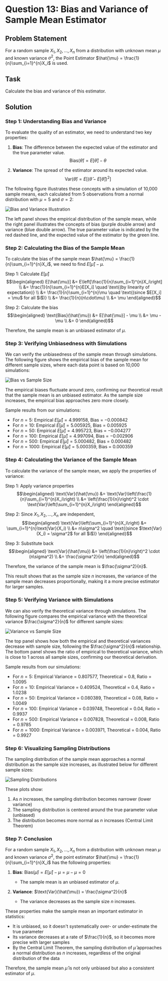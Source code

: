 # Question 13: Bias and Variance of Sample Mean Estimator

## Problem Statement
For a random sample $X_1, X_2, \ldots, X_n$ from a distribution with unknown mean $\mu$ and known variance $\sigma^2$, the Point Estimator $\hat{\mu} = \frac{1}{n}\sum_{i=1}^{n}X_i$ is used.

## Task
Calculate the bias and variance of this estimator.

## Solution

### Step 1: Understanding Bias and Variance

To evaluate the quality of an estimator, we need to understand two key properties:

1. **Bias**: The difference between the expected value of the estimator and the true parameter value.
   $$\text{Bias}(\hat{\theta}) = E[\hat{\theta}] - \theta$$

2. **Variance**: The spread of the estimator around its expected value.
   $$\text{Var}(\hat{\theta}) = E[(\hat{\theta} - E[\hat{\theta}])^2]$$

The following figure illustrates these concepts with a simulation of 10,000 sample means, each calculated from 5 observations from a normal distribution with $\mu = 5$ and $\sigma = 2$:

![Bias and Variance Illustration](../Images/L2_3_13/bias_variance_illustration.png)

The left panel shows the empirical distribution of the sample mean, while the right panel illustrates the concepts of bias (purple double arrow) and variance (blue double arrow). The true parameter value is indicated by the red dashed line, and the expected value of the estimator by the green line.

### Step 2: Calculating the Bias of the Sample Mean

To calculate the bias of the sample mean $\hat{\mu} = \frac{1}{n}\sum_{i=1}^{n}X_i$, we need to find $E[\hat{\mu}] - \mu$.

Step 1: Calculate $E[\hat{\mu}]$
$$\begin{aligned}
E[\hat{\mu}] &= E\left[\frac{1}{n}\sum_{i=1}^{n}X_i\right] \\
&= \frac{1}{n}\sum_{i=1}^{n}E[X_i] \quad \text{(by linearity of expectation)} \\
&= \frac{1}{n}\sum_{i=1}^{n}\mu \quad \text{(since $E[X_i] = \mu$ for all $i$)} \\
&= \frac{1}{n}(n\cdot\mu) \\
&= \mu
\end{aligned}$$

Step 2: Calculate the bias
$$\begin{aligned}
\text{Bias}(\hat{\mu}) &= E[\hat{\mu}] - \mu \\
&= \mu - \mu \\
&= 0
\end{aligned}$$

Therefore, the sample mean is an unbiased estimator of $\mu$.

### Step 3: Verifying Unbiasedness with Simulations

We can verify the unbiasedness of the sample mean through simulations. The following figure shows the empirical bias of the sample mean for different sample sizes, where each data point is based on 10,000 simulations:

![Bias vs Sample Size](../Images/L2_3_13/bias_vs_sample_size.png)

The empirical biases fluctuate around zero, confirming our theoretical result that the sample mean is an unbiased estimator. As the sample size increases, the empirical bias approaches zero more closely.

Sample results from our simulations:
- For $n = 5$: Empirical $E[\hat{\mu}] = 4.999158$, Bias = $-0.000842$
- For $n = 10$: Empirical $E[\hat{\mu}] = 5.005925$, Bias = $0.005925$
- For $n = 50$: Empirical $E[\hat{\mu}] = 4.995723$, Bias = $-0.004277$
- For $n = 100$: Empirical $E[\hat{\mu}] = 4.997094$, Bias = $-0.002906$
- For $n = 500$: Empirical $E[\hat{\mu}] = 5.000482$, Bias = $0.000482$
- For $n = 1000$: Empirical $E[\hat{\mu}] = 5.000359$, Bias = $0.000359$

### Step 4: Calculating the Variance of the Sample Mean

To calculate the variance of the sample mean, we apply the properties of variance:

Step 1: Apply variance properties
$$\begin{aligned}
\text{Var}(\hat{\mu}) &= \text{Var}\left(\frac{1}{n}\sum_{i=1}^{n}X_i\right) \\
&= \left(\frac{1}{n}\right)^2 \cdot \text{Var}\left(\sum_{i=1}^{n}X_i\right)
\end{aligned}$$

Step 2: Since $X_1, X_2, \ldots, X_n$ are independent,
$$\begin{aligned}
\text{Var}\left(\sum_{i=1}^{n}X_i\right) &= \sum_{i=1}^{n}\text{Var}(X_i) \\
&= n\sigma^2 \quad \text{(since $\text{Var}(X_i) = \sigma^2$ for all $i$)}
\end{aligned}$$

Step 3: Substitute back
$$\begin{aligned}
\text{Var}(\hat{\mu}) &= \left(\frac{1}{n}\right)^2 \cdot (n\sigma^2) \\
&= \frac{\sigma^2}{n}
\end{aligned}$$

Therefore, the variance of the sample mean is $\frac{\sigma^2}{n}$.

This result shows that as the sample size $n$ increases, the variance of the sample mean decreases proportionally, making it a more precise estimator for larger samples.

### Step 5: Verifying Variance with Simulations

We can also verify the theoretical variance through simulations. The following figure compares the empirical variance with the theoretical variance $\frac{\sigma^2}{n}$ for different sample sizes:

![Variance vs Sample Size](../Images/L2_3_13/variance_vs_sample_size.png)

The top panel shows how both the empirical and theoretical variances decrease with sample size, following the $\frac{\sigma^2}{n}$ relationship. The bottom panel shows the ratio of empirical to theoretical variance, which is close to 1 across all sample sizes, confirming our theoretical derivation.

Sample results from our simulations:
- For $n = 5$: Empirical Variance = $0.807577$, Theoretical = $0.8$, Ratio = $1.0095$
- For $n = 10$: Empirical Variance = $0.409524$, Theoretical = $0.4$, Ratio = $1.0238$
- For $n = 50$: Empirical Variance = $0.080389$, Theoretical = $0.08$, Ratio = $1.0049$
- For $n = 100$: Empirical Variance = $0.039748$, Theoretical = $0.04$, Ratio = $0.9937$
- For $n = 500$: Empirical Variance = $0.007828$, Theoretical = $0.008$, Ratio = $0.9785$
- For $n = 1000$: Empirical Variance = $0.003971$, Theoretical = $0.004$, Ratio = $0.9927$

### Step 6: Visualizing Sampling Distributions

The sampling distribution of the sample mean approaches a normal distribution as the sample size increases, as illustrated below for different sample sizes:

![Sampling Distributions](../Images/L2_3_13/sampling_distributions.png)

These plots show:
1. As $n$ increases, the sampling distribution becomes narrower (lower variance)
2. The sampling distribution is centered around the true parameter value (unbiased)
3. The distribution becomes more normal as $n$ increases (Central Limit Theorem)

### Step 7: Conclusion

For a random sample $X_1, X_2, \ldots, X_n$ from a distribution with unknown mean $\mu$ and known variance $\sigma^2$, the point estimator $\hat{\mu} = \frac{1}{n}\sum_{i=1}^{n}X_i$ has the following properties:

1. **Bias**: $\text{Bias}(\hat{\mu}) = E[\hat{\mu}] - \mu = \mu - \mu = 0$
   - The sample mean is an unbiased estimator of $\mu$.

2. **Variance**: $\text{Var}(\hat{\mu}) = \frac{\sigma^2}{n}$
   - The variance decreases as the sample size $n$ increases.

These properties make the sample mean an important estimator in statistics:
- It is unbiased, so it doesn't systematically over- or under-estimate the true parameter
- Its variance decreases at a rate of $\frac{1}{n}$, so it becomes more precise with larger samples
- By the Central Limit Theorem, the sampling distribution of $\hat{\mu}$ approaches a normal distribution as $n$ increases, regardless of the original distribution of the data

Therefore, the sample mean $\hat{\mu}$ is not only unbiased but also a consistent estimator of $\mu$. 
